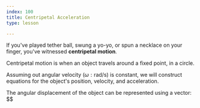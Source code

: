 ```yaml
---
index: 100
title: Centripetal Acceleration
type: lesson

---
```


If you've played tether ball, swung a yo-yo, or spun a necklace on your finger, you've witnessed **centripetal motion**. 

Centripetal motion is when an object travels around a fixed point, in a circle. 

Assuming out angular velocity ($\omega: \text{rad/s}$) is constant, we will construct equations for the object's position, velocity, and acceleration.

The angular displacement of the object can be represented using a vector:
$$ 

<!--stackedit_data:
eyJoaXN0b3J5IjpbMTc3MzkxMjkzMl19
-->